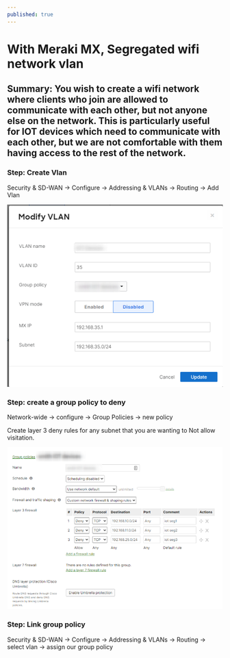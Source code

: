 ```yaml
---
published: true
---
```

# With Meraki MX, Segregated wifi network vlan 

## Summary:  You wish to create a wifi network where clients who join are allowed to communicate with each other, but not anyone else on the network.  This is particularly useful for IOT devices which need to communicate with each other, but we are not comfortable with them having access to the rest of the network.


### Step:  Create Vlan
Security & SD-WAN -> Configure -> Addressing & VLANs -> Routing -> Add Vlan

![Add VLAN, Meraki](https://github.com/nomoretorgo/nomoretorgo.github.io/blob/master/_posts/modVLAN.png?raw=true)


### Step:  create a group policy to deny
Network-wide -> configure -> Group Policies -> new policy

Create layer 3 deny rules for any subnet that you are wanting to Not allow visitation.

![meraki, group policy](https://github.com/nomoretorgo/nomoretorgo.github.io/blob/master/_posts/group-policy-deny.png?raw=true)



### Step:  Link group policy 
Security & SD-WAN -> Configure -> Addressing & VLANs -> Routing -> select vlan -> assign our group policy
